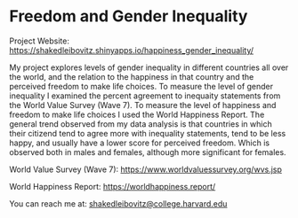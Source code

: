 # Freedom and Gender Inequality

Project Website: https://shakedleibovitz.shinyapps.io/happiness_gender_inequality/

My project explores levels of gender inequality in different countries all over the world, and the relation to the happiness in that country and the perceived freedom to make life choices.
To measure the level of gender inequality I examined the percent agreement to inequaity statements from the World Value Survey (Wave 7). To measure the level of happiness and freedom to make life choices I used the World Happiness Report.
The general trend observed from my data analysis is that countries in which their citizend tend to agree more with inequality statements, tend to be less happy, and usually have a lower score for perceived freedom. Which is observed both in males and females, although more significant for females.

World Value Survey (Wave 7):
https://www.worldvaluessurvey.org/wvs.jsp

World Happiness Report:
https://worldhappiness.report/

You can reach me at: shakedleibovitz@college.harvard.edu
